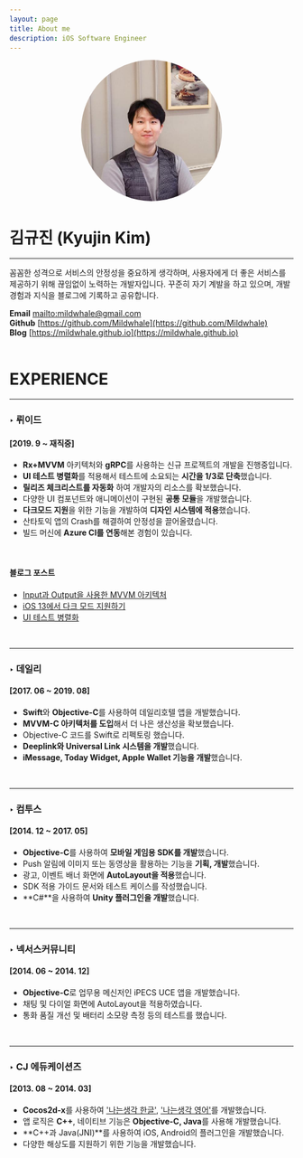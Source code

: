 ```yaml
---
layout: page
title: About me
description: iOS Software Engineer
---
```


<center><img src="/assets/images/waynekim.jpeg" width="250" height="250" style="border-radius:50%"></center>

# **김규진 (Kyujin Kim)**
---
꼼꼼한 성격으로 서비스의 안정성을 중요하게 생각하며, 사용자에게 더 좋은 서비스를 제공하기 위해 끊임없이 노력하는 개발자입니다. 꾸준히 자기 계발을 하고 있으며, 개발 경험과 지식을 블로그에 기록하고 공유합니다.  

**Email** <mailto:mildwhale@gmail.com>  
**Github** [https://github.com/Mildwhale](https://github.com/Mildwhale)  
**Blog** [https://mildwhale.github.io](https://mildwhale.github.io)  
<br/>

# **EXPERIENCE**
---
### ‣ 뤼이드 
#### [2019. 9 ~ 재직중]
- **Rx+MVVM** 아키텍처와 **gRPC**를 사용하는 신규 프로젝트의 개발을 진행중입니다.  
- **UI 테스트 병렬화**를 적용해서 테스트에 소요되는 **시간을 1/3로 단축**했습니다.  
- **릴리즈 체크리스트를 자동화** 하여 개발자의 리소스를 확보했습니다.  
- 다양한 UI 컴포넌트와 애니메이션이 구현된 **공통 모듈**을 개발했습니다.  
- **다크모드 지원**을 위한 기능을 개발하여 **디자인 시스템에 적용**했습니다.  
- 산타토익 앱의 Crash를 해결하여 안정성을 끌어올렸습니다.  
- 빌드 머신에 **Azure CI를 연동**해본 경험이 있습니다.  
<br/>

#### 블로그 포스트
- [Input과 Output을 사용한 MVVM 아키텍처](/2020-04-16-mvvm-with-input-output/)  
- [iOS 13에서 다크 모드 지원하기](/2019-12-27-iOS-supporting-dark-mode)  
- [UI 테스트 병렬화](/2019-12-04-iOS-parallel-ui-testing)  
<br/>

---
### ‣ 데일리
#### [2017. 06 ~ 2019. 08]
- **Swift**와 **Objective-C**를 사용하여 데일리호텔 앱을 개발했습니다.  
- **MVVM-C 아키텍처를 도입**해서 더 나은 생산성을 확보했습니다.  
- Objective-C 코드를 Swift로 리펙토링 했습니다.  
- **Deeplink와 Universal Link 시스템을 개발**했습니다.  
- **iMessage, Today Widget, Apple Wallet 기능을 개발**했습니다.  
<br/>

---
### ‣ 컴투스
#### [2014. 12 ~ 2017. 05]
- **Objective-C**를 사용하여 **모바일 게임용 SDK를 개발**했습니다.  
- Push 알림에 이미지 또는 동영상을 활용하는 기능을 **기획, 개발**했습니다.  
- 광고, 이벤트 배너 화면에 **AutoLayout을 적용**했습니다.  
- SDK 적용 가이드 문서와 테스트 케이스를 작성했습니다.  
- **C#**을 사용하여 **Unity 플러그인을 개발**했습니다.  
<br/>

---
### ‣ 넥서스커뮤니티 
#### [2014. 06 ~ 2014. 12]
- **Objective-C**로 업무용 메신저인 iPECS UCE 앱을 개발했습니다.  
- 채팅 및 다이얼 화면에 AutoLayout을 적용하였습니다.  
- 통화 품질 개선 및 배터리 소모량 측정 등의 테스트를 했습니다.  
<br/>

---
### ‣ CJ 에듀케이션즈
#### [2013. 08 ~ 2014. 03]
- **Cocos2d-x**를 사용하여 ['나는생각 한글'](https://www.youtube.com/watch?v=0GNEoqaUevs), ['나는생각 영어'](https://www.youtube.com/watch?v=Yjl8Pceo0Zs)를 개발했습니다.
- 앱 로직은 **C++**, 네이티브 기능은 **Objective-C, Java**를 사용해 개발했습니다.
- **C++과 Java(JNI)**를 사용하여 iOS, Android의 플러그인을 개발했습니다.
- 다양한 해상도를 지원하기 위한 기능을 개발했습니다.
